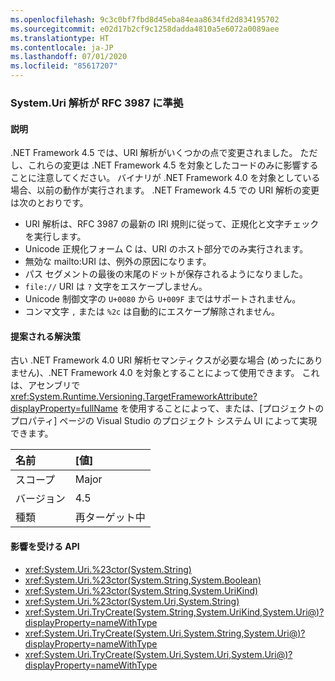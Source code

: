 ```yaml
---
ms.openlocfilehash: 9c3c0bf7fbd8d45eba84eaa8634fd2d834195702
ms.sourcegitcommit: e02d17b2cf9c1258dadda4810a5e6072a0089aee
ms.translationtype: HT
ms.contentlocale: ja-JP
ms.lasthandoff: 07/01/2020
ms.locfileid: "85617207"
---
```

### <a name="systemuri-parsing-adheres-to-rfc-3987"></a>System.Uri 解析が RFC 3987 に準拠

#### <a name="details"></a>説明

.NET Framework 4.5 では、URI 解析がいくつかの点で変更されました。 ただし、これらの変更は .NET Framework 4.5 を対象としたコードのみに影響することに注意してください。 バイナリが .NET Framework 4.0 を対象としている場合、以前の動作が実行されます。 .NET Framework 4.5 での URI 解析の変更は次のとおりです。

- URI 解析は、RFC 3987 の最新の IRI 規則に従って、正規化と文字チェックを実行します。
- Unicode 正規化フォーム C は、URI のホスト部分でのみ実行されます。
- 無効な mailto:URI は、例外の原因になります。
- パス セグメントの最後の末尾のドットが保存されるようになりました。
- `file://` URI は `?` 文字をエスケープしません。
- Unicode 制御文字の `U+0080` から `U+009F` まではサポートされません。
- コンマ文字 `,` または `%2c` は自動的にエスケープ解除されません。

#### <a name="suggestion"></a>提案される解決策

古い .NET Framework 4.0 URI 解析セマンティクスが必要な場合 (めったにありません)、.NET Framework 4.0 を対象とすることによって使用できます。 これは、アセンブリで <xref:System.Runtime.Versioning.TargetFrameworkAttribute?displayProperty=fullName> を使用することによって、または、[プロジェクトのプロパティ] ページの Visual Studio のプロジェクト システム UI によって実現できます。

| 名前    | [値]       |
|:--------|:------------|
| スコープ   | Major       |
| バージョン | 4.5         |
| 種類    | 再ターゲット中 |

#### <a name="affected-apis"></a>影響を受ける API

- <xref:System.Uri.%23ctor(System.String)>
- <xref:System.Uri.%23ctor(System.String,System.Boolean)>
- <xref:System.Uri.%23ctor(System.String,System.UriKind)>
- <xref:System.Uri.%23ctor(System.Uri,System.String)>
- <xref:System.Uri.TryCreate(System.String,System.UriKind,System.Uri@)?displayProperty=nameWithType>
- <xref:System.Uri.TryCreate(System.Uri,System.String,System.Uri@)?displayProperty=nameWithType>
- <xref:System.Uri.TryCreate(System.Uri,System.Uri,System.Uri@)?displayProperty=nameWithType>
